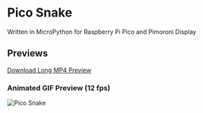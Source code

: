 # Pico Snake
Written in MicroPython for Raspberry Pi Pico and Pimoroni Display

## Previews
[Download Long MP4 Preview](https://github.com/coding418/pico-snake/blob/main/vid/pico-snake.mp4?raw=true)
 
 ### Animated GIF Preview (12 fps)
![Pico Snake](./img/pico-snake.gif)
